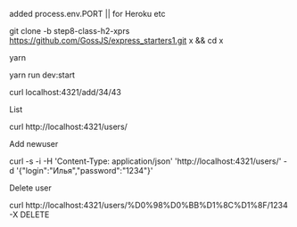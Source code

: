 added process.env.PORT || for Heroku etc


git clone -b step8-class-h2-xprs https://github.com/GossJS/express_starters1.git x && cd x

yarn 

yarn run dev:start

curl localhost:4321/add/34/43


List

curl http://localhost:4321/users/

Add newuser

curl -s -i -H 'Content-Type: application/json' 'http://localhost:4321/users/' -d '{"login":"Илья","password":"1234"}'

Delete user

curl http://localhost:4321/users/%D0%98%D0%BB%D1%8C%D1%8F/1234 -X DELETE
